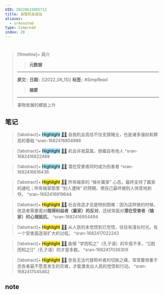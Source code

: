 ```yaml
---
UID: 20220615002712
title: 自我机会高估
aliases:
  - srAnnote@
type: Simpread
index: 20
---
```


# 

> [!timeline]+ 简介
>> **元数据**
>---
> **原文**:: [](https://meiriyiwen.com/)
> **日期**:: [[2022_06_15]]
> **标签**:: #SimpRead 
>> **摘要**
>---
> 事物发展的螺旋上升

## 笔记

> [!abstract]+ <mark style="background-color: #a2e9f2">Highlight</mark> [🧷](<http://localhost:7026/reading/20#id=1682416804986>)[🌐](<#id=1682416804986>) 
> 自我机会高估不仅支撑赌业，也是诸多强权和罪恶的基础
^sran-1682416804986

> [!abstract]+ <mark style="background-color: #a1e0ff">Highlight</mark> [🧷](<http://localhost:7026/reading/20#id=1682416822489>)[🌐](<#id=1682416822489>) 
> 机会非我莫属，倒霉自有他人
^sran-1682416822489

> [!abstract]+ <mark style="background-color: #a2e9f2">Highlight</mark> [🧷](<http://localhost:7026/reading/20#id=1682416816436>)[🌐](<#id=1682416816436>) 
> 潜在受害者同时成为伤害者
^sran-1682416816436

> [!abstract]+ <mark style="background-color: #ffeb3b">Highlight</mark> [🧷](<http://localhost:7026/reading/20#id=1682416919644>)[🌐](<#id=1682416919644>) 
> 所有输家的 “候补赢家” 心态，最终支持了赢家的通吃；所有输家那里 “别人遭殃” 的预期，使自己最终被别人快意地剥夺。
^sran-1682416919644

> [!abstract]+ <mark style="background-color: #ffeb3b">Highlight</mark> [🧷](<http://localhost:7026/reading/20#id=1682416954494>)[🌐](<#id=1682416954494>) 
> 社会改造才总是特别困难：因为这样做的时候，改造者需要面对**既得利益者（赢家）的反对**，还经常面对**潜在受害者（输家）的心理抵抗**。
^sran-1682416954494

> [!abstract]+ <mark style="background-color: #ffeb3b">Highlight</mark> [🧷](<http://localhost:7026/reading/20#id=1682417022243>)[🌐](<#id=1682417022243>) 
> 从人民的未觉悟到已觉悟，往往有漫长时光，有一个受害面逐渐扩大的过程。
^sran-1682417022243

> [!abstract]+ <mark style="background-color: #ffeb3b">Highlight</mark> [🧷](<http://localhost:7026/reading/20#id=1682417036309>)[🌐](<#id=1682417036309>) 
> 能够 “学而知之”（孔子语）的毕竟不多，“[[困而知之]]”（孔子语）的才是多数。
^sran-1682417036309

> [!abstract]+ <mark style="background-color: #ffeb3b">Highlight</mark> [🧷](<http://localhost:7026/reading/20#id=1682417045462>)[🌐](<#id=1682417045462>) 
> 忠告无法代替聆听者的切肤之痛，常常要倚重于忠告者最不愿意发生的灾难，才能激发出人民的觉悟和行动。
^sran-1682417045462
## note



